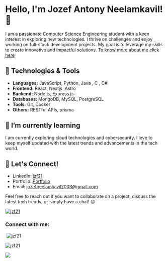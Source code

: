 

# Hello, I'm Jozef Antony Neelamkavil! 👋

I am a passionate Computer Science Engineering student with a keen interest in exploring new technologies. I thrive on challenges and enjoy working on full-stack development projects. My goal is to leverage my skills to create innovative and impactful solutions.
[To know more about me click here](https://jzf21.vercel.app)

## 🔧 Technologies & Tools
- **Languages:** JavaScript, Python, Java , C , C#
- **Frontend:** React, Nextjs ,Astro
- **Backend:** Node.js, Express.js
- **Databases:** MongoDB, MySQL, PostgreSQL
- **Tools:** Git, Docker
- **Others:** RESTful APIs, prisma

## 🌱 I’m currently learning
I am currently exploring cloud technologies and cybersecurity. I love to keep myself updated with the latest trends and advancements in the tech world.




## 🤝 Let's Connect!
- LinkedIn: [jzf21](https://www.linkedin.com/in/jzf21)
- Portfolio: [Portfolio](https://jzf21.vercel.app)
- Email: jozefneelamkavil2003@gmail.com

Feel free to reach out if you want to collaborate on a project, discuss the latest tech trends, or simply have a chat! 😊

<p align="left"> <a href="https://github.com/ryo-ma/github-profile-trophy"><img src="https://github-profile-trophy.vercel.app/?username=jzf21" alt="jzf21" /></a> </p>

<h3 align="left">Connect with me:</h3>
<p align="left">
</p>

<p>&nbsp;<img align="center" src="https://github-readme-stats.vercel.app/api?username=jzf21&show_icons=true&locale=en" alt="jzf21" /></p>

<p><img align="center" src="https://github-readme-streak-stats.herokuapp.com/?user=jzf21&" alt="jzf21" /></p>

[![](https://visitcount.itsvg.in/api?id=jzf21&label=stalkers&color=9&icon=2&pretty=true)](https://visitcount.itsvg.in)

